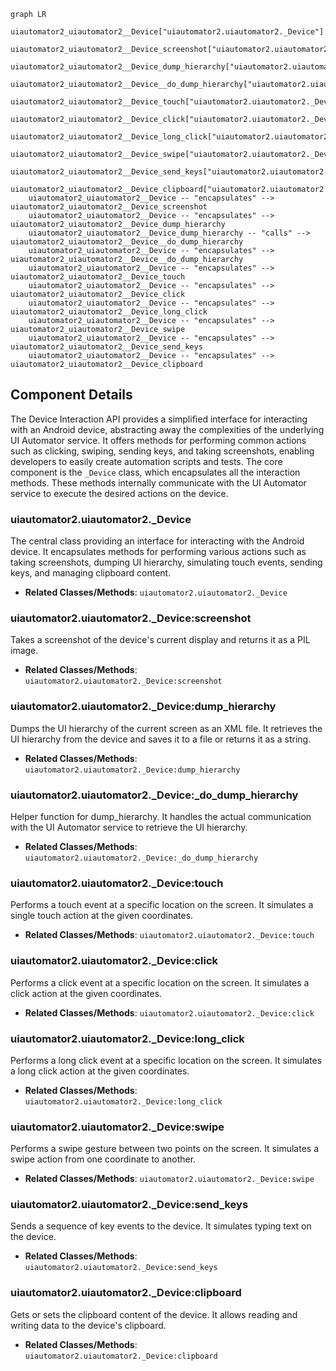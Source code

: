 ```mermaid
graph LR
    uiautomator2_uiautomator2__Device["uiautomator2.uiautomator2._Device"]
    uiautomator2_uiautomator2__Device_screenshot["uiautomator2.uiautomator2._Device:screenshot"]
    uiautomator2_uiautomator2__Device_dump_hierarchy["uiautomator2.uiautomator2._Device:dump_hierarchy"]
    uiautomator2_uiautomator2__Device__do_dump_hierarchy["uiautomator2.uiautomator2._Device:_do_dump_hierarchy"]
    uiautomator2_uiautomator2__Device_touch["uiautomator2.uiautomator2._Device:touch"]
    uiautomator2_uiautomator2__Device_click["uiautomator2.uiautomator2._Device:click"]
    uiautomator2_uiautomator2__Device_long_click["uiautomator2.uiautomator2._Device:long_click"]
    uiautomator2_uiautomator2__Device_swipe["uiautomator2.uiautomator2._Device:swipe"]
    uiautomator2_uiautomator2__Device_send_keys["uiautomator2.uiautomator2._Device:send_keys"]
    uiautomator2_uiautomator2__Device_clipboard["uiautomator2.uiautomator2._Device:clipboard"]
    uiautomator2_uiautomator2__Device -- "encapsulates" --> uiautomator2_uiautomator2__Device_screenshot
    uiautomator2_uiautomator2__Device -- "encapsulates" --> uiautomator2_uiautomator2__Device_dump_hierarchy
    uiautomator2_uiautomator2__Device_dump_hierarchy -- "calls" --> uiautomator2_uiautomator2__Device__do_dump_hierarchy
    uiautomator2_uiautomator2__Device -- "encapsulates" --> uiautomator2_uiautomator2__Device__do_dump_hierarchy
    uiautomator2_uiautomator2__Device -- "encapsulates" --> uiautomator2_uiautomator2__Device_touch
    uiautomator2_uiautomator2__Device -- "encapsulates" --> uiautomator2_uiautomator2__Device_click
    uiautomator2_uiautomator2__Device -- "encapsulates" --> uiautomator2_uiautomator2__Device_long_click
    uiautomator2_uiautomator2__Device -- "encapsulates" --> uiautomator2_uiautomator2__Device_swipe
    uiautomator2_uiautomator2__Device -- "encapsulates" --> uiautomator2_uiautomator2__Device_send_keys
    uiautomator2_uiautomator2__Device -- "encapsulates" --> uiautomator2_uiautomator2__Device_clipboard
```

## Component Details

The Device Interaction API provides a simplified interface for interacting with an Android device, abstracting away the complexities of the underlying UI Automator service. It offers methods for performing common actions such as clicking, swiping, sending keys, and taking screenshots, enabling developers to easily create automation scripts and tests. The core component is the `_Device` class, which encapsulates all the interaction methods. These methods internally communicate with the UI Automator service to execute the desired actions on the device.

### uiautomator2.uiautomator2._Device
The central class providing an interface for interacting with the Android device. It encapsulates methods for performing various actions such as taking screenshots, dumping UI hierarchy, simulating touch events, sending keys, and managing clipboard content.
- **Related Classes/Methods**: `uiautomator2.uiautomator2._Device`

### uiautomator2.uiautomator2._Device:screenshot
Takes a screenshot of the device's current display and returns it as a PIL image.
- **Related Classes/Methods**: `uiautomator2.uiautomator2._Device:screenshot`

### uiautomator2.uiautomator2._Device:dump_hierarchy
Dumps the UI hierarchy of the current screen as an XML file. It retrieves the UI hierarchy from the device and saves it to a file or returns it as a string.
- **Related Classes/Methods**: `uiautomator2.uiautomator2._Device:dump_hierarchy`

### uiautomator2.uiautomator2._Device:_do_dump_hierarchy
Helper function for dump_hierarchy. It handles the actual communication with the UI Automator service to retrieve the UI hierarchy.
- **Related Classes/Methods**: `uiautomator2.uiautomator2._Device:_do_dump_hierarchy`

### uiautomator2.uiautomator2._Device:touch
Performs a touch event at a specific location on the screen. It simulates a single touch action at the given coordinates.
- **Related Classes/Methods**: `uiautomator2.uiautomator2._Device:touch`

### uiautomator2.uiautomator2._Device:click
Performs a click event at a specific location on the screen. It simulates a click action at the given coordinates.
- **Related Classes/Methods**: `uiautomator2.uiautomator2._Device:click`

### uiautomator2.uiautomator2._Device:long_click
Performs a long click event at a specific location on the screen. It simulates a long click action at the given coordinates.
- **Related Classes/Methods**: `uiautomator2.uiautomator2._Device:long_click`

### uiautomator2.uiautomator2._Device:swipe
Performs a swipe gesture between two points on the screen. It simulates a swipe action from one coordinate to another.
- **Related Classes/Methods**: `uiautomator2.uiautomator2._Device:swipe`

### uiautomator2.uiautomator2._Device:send_keys
Sends a sequence of key events to the device. It simulates typing text on the device.
- **Related Classes/Methods**: `uiautomator2.uiautomator2._Device:send_keys`

### uiautomator2.uiautomator2._Device:clipboard
Gets or sets the clipboard content of the device. It allows reading and writing data to the device's clipboard.
- **Related Classes/Methods**: `uiautomator2.uiautomator2._Device:clipboard`
